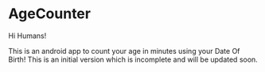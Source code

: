 # AgeCounter

Hi Humans!

This is an android app to count your age in minutes using your Date Of Birth! This is an initial version which is incomplete and will be updated soon.
